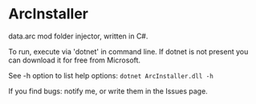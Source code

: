 # ArcInstaller
data.arc mod folder injector, written in C#.

To run, execute via 'dotnet' in command line. If dotnet is not present you can download it for free from Microsoft.

See -h option to list help options: `dotnet ArcInstaller.dll -h`

If you find bugs: notify me, or write them in the Issues page.
